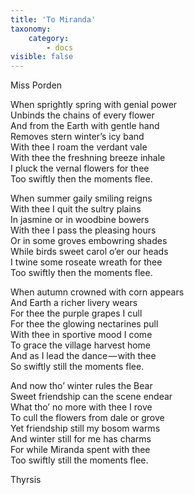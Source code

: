 ```yaml
---
title: 'To Miranda'
taxonomy:
    category:
        - docs
visible: false
---
```


<div class="author">Miss Porden</div>

When sprightly spring with genial power  
Unbinds the chains of every flower  
And from the Earth with gentle hand  
Removes stern winter’s icy band  
With thee I roam the verdant vale  
With thee the freshning breeze inhale  
I pluck the vernal flowers for thee  
Too swiftly then the moments flee.  
  
When summer gaily smiling reigns  
With thee I quit the sultry plains  
In jasmine or in woodbine bowers  
With thee I pass the pleasing hours  
Or in some groves embowring shades  
While birds sweet carol o’er our heads  
I twine some roseate wreath for thee  
Too swiftly then the moments flee.  
  
When autumn crowned with corn appears  
And Earth a richer livery wears  
For thee the purple grapes I cull  
For thee the glowing nectarines pull  
With thee in sportive mood I come  
To grace the village harvest home  
And as I lead the dance — with thee  
So swiftly still the moments flee.  
  
And now tho’ winter rules the Bear  
Sweet friendship can the scene endear  
What tho’ no more with thee I rove  
To cull the flowers from dale or grove  
Yet friendship still my bosom warms  
And winter still for me has charms  
For while Miranda spent with thee  
Too swiftly still the moments flee.  
  
Thyrsis